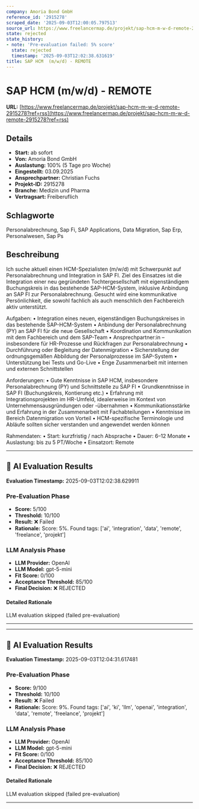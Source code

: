 ```yaml
---
company: Amoria Bond GmbH
reference_id: '2915278'
scraped_date: '2025-09-03T12:00:05.797513'
source_url: https://www.freelancermap.de/projekt/sap-hcm-m-w-d-remote-2915278?ref=rss
state: rejected
state_history:
- note: 'Pre-evaluation failed: 5% score'
  state: rejected
  timestamp: '2025-09-03T12:02:38.631619'
title: SAP HCM  (m/w/d) - REMOTE
---
```



# SAP HCM  (m/w/d) - REMOTE
**URL:** [https://www.freelancermap.de/projekt/sap-hcm-m-w-d-remote-2915278?ref=rss](https://www.freelancermap.de/projekt/sap-hcm-m-w-d-remote-2915278?ref=rss)
## Details
- **Start:** ab sofort
- **Von:** Amoria Bond GmbH
- **Auslastung:** 100% (5 Tage pro Woche)
- **Eingestellt:** 03.09.2025
- **Ansprechpartner:** Christian Fuchs
- **Projekt-ID:** 2915278
- **Branche:** Medizin und Pharma
- **Vertragsart:** Freiberuflich

## Schlagworte
Personalabrechnung, Sap Fi, SAP Applications, Data Migration, Sap Erp, Personalwesen, Sap Ps

## Beschreibung
Ich suche aktuell einen HCM-Spezialisten (m/w/d) mit Schwerpunkt auf Personalabrechnung und Integration in SAP FI.
Ziel des Einsatzes ist die Integration einer neu gegründeten Tochtergesellschaft mit eigenständigem Buchungskreis in das bestehende SAP-HCM-System, inklusive Anbindung an SAP FI zur Personalabrechnung.
Gesucht wird eine kommunikative Persönlichkeit, die sowohl fachlich als auch menschlich den Fachbereich aktiv unterstützt.

Aufgaben:
• Integration eines neuen, eigenständigen Buchungskreises in das bestehende SAP-HCM-System
• Anbindung der Personalabrechnung (PY) an SAP FI für die neue Gesellschaft
• Koordination und Kommunikation mit dem Fachbereich und dem SAP-Team
• Ansprechpartner:in – insbesondere für HR-Prozesse und Rückfragen zur Personalabrechnung
• Durchführung oder Begleitung der Datenmigration
• Sicherstellung der ordnungsgemäßen Abbildung der Personalprozesse im SAP-System
• Unterstützung bei Tests und Go-Live
• Enge Zusammenarbeit mit internen und externen Schnittstellen

Anforderungen:
• Gute Kenntnisse in SAP HCM, insbesondere Personalabrechnung (PY) und Schnittstelle zu SAP FI
• Grundkenntnisse in SAP FI (Buchungskreis, Kontierung etc.)
• Erfahrung mit Integrationsprojekten im HR-Umfeld, idealerweise im Kontext von Unternehmensausgründungen oder -übernahmen
• Kommunikationsstärke und Erfahrung in der Zusammenarbeit mit Fachabteilungen
• Kenntnisse im Bereich Datenmigration von Vorteil
• HCM-spezifische Terminologie und Abläufe sollten sicher verstanden und angewendet werden können

Rahmendaten:
• Start: kurzfristig / nach Absprache
• Dauer: 6–12 Monate
• Auslastung: bis zu 5 PT/Woche
• Einsatzort: Remote

---

## 🤖 AI Evaluation Results

**Evaluation Timestamp:** 2025-09-03T12:02:38.629911

### Pre-Evaluation Phase
- **Score:** 5/100
- **Threshold:** 10/100
- **Result:** ❌ Failed
- **Rationale:** Score: 5%. Found tags: ['ai', 'integration', 'data', 'remote', 'freelance', 'projekt']

### LLM Analysis Phase
- **LLM Provider:** OpenAI
- **LLM Model:** gpt-5-mini
- **Fit Score:** 0/100
- **Acceptance Threshold:** 85/100
- **Final Decision:** ❌ REJECTED

#### Detailed Rationale
LLM evaluation skipped (failed pre-evaluation)

---


---

## 🤖 AI Evaluation Results

**Evaluation Timestamp:** 2025-09-03T12:04:31.617481

### Pre-Evaluation Phase
- **Score:** 9/100
- **Threshold:** 10/100
- **Result:** ❌ Failed
- **Rationale:** Score: 9%. Found tags: ['ai', 'ki', 'llm', 'openai', 'integration', 'data', 'remote', 'freelance', 'projekt']

### LLM Analysis Phase
- **LLM Provider:** OpenAI
- **LLM Model:** gpt-5-mini
- **Fit Score:** 0/100
- **Acceptance Threshold:** 85/100
- **Final Decision:** ❌ REJECTED

#### Detailed Rationale
LLM evaluation skipped (failed pre-evaluation)

---
